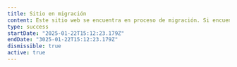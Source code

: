 ```yaml
---
title: Sitio en migración
content: Este sitio web se encuentra en proceso de migración. Si encuentra algún error, le agradecemos que nos lo comunique creando una [incidencia](https://github.com/yacosta738/yacosta738.github.io/issues).
type: success
startDate: "2025-01-22T15:12:23.179Z"
endDate: "3025-01-22T15:12:23.179Z"
dismissible: true
active: true
---
```



